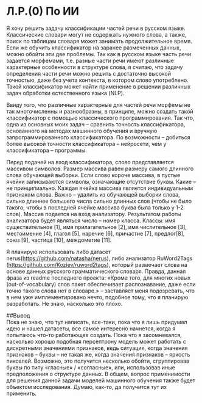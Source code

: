 # Л.Р.(0) По ИИ

Я хочу решить задачу классификации частей речи в русском языке. Классические словари могут не содержать нужного слова, а также, поиск по таблицам словаря может занимать продолжительное время.  Если же обучить классификатор на заранее размеченных данных, можно обойти эти две проблемы. Так как в русском языке часть речи задается морфемами, т.е. разные части речи имеют различные характерные особенности в структуре слова, я считаю, что задачу определения части речи можно решить с достаточно высокой точностью, даже без учета контекста, в котором слово употреблено. Такой классификатор может найти применение в решении различных задач обработки естественного языка (NLP).    
  
Ввиду того, что различные характерные для частей речи морфемы не так многочисленны и разнообразны, в принципе, можно создать такой классификатор с помощью классического программирования. Так что, одна из основных моих задач – сравнить точность классификатора, основанного на методах машинного обучения и вручную запрограммированного классификатора. По возможности – добиться более высокой точности классификатора – нейросети, чем у классификатора – программы.    
  
Перед подачей на вход классификатора, слово представляется массивом символов. Размер массива равен размеру самого длинного слова обучающей выборки. Если слово короче массива, в пустые ячейки записываются символы, означающие отсутствие буквы. Какие – не принципиально. Каждая ячейка массива является индивидуальным признаком слова. Важно – удалить из обучающей выборки слова, сильно длиннее большего числа сильно длинных слов (чтобы не было такого, чтобы в последней ячейке массива буква была только у 1-2 слов). Массив подается на вход анализатору. Результатом работы анализатора будет являться число – номер класса. Классы: имя существительное [1], имя прилагательное [2], имя числительное [3], местоимение [4], глагол [5], наречие [6], причастие [7], предлог[8], союз [9], частица [10], междометие [11].    
  
Я планирую использовать либо датасет nerus(https://github.com/natasha/nerus), либо анализатор RuWord2Tags (https://github.com/Koziev/ruword2tags), который размечает слова на основе данных русского грамматического словаря. Правда, данная фраза из readme последнего проекта: «Кроме того, для многих новых (out-of-vocabulary) слов пакет обеспечивает распознавание, даже если точно такого слова нет в словаре.» – заставляет меня подозревать, что в нем уже имплементировано нечто, подобное тому, что я планирую разработать. Не знаю, насколько это плохо.    
  
##Вывод  
Пока не знаю, что тут написать, все-таки, пока что я лишь придумал идею и нашел датасеты, все самое интересно начнется, когда я попытаюсь что-то работающее создать. Пока что я засомневался, насколько хорошо подобная персептрону модель может работать с дискретными значениями признаков, ведь ситуация, когда значения признаков – буквы – не такая же, когда значения признаков – яркость пикселей. Возможно, это получится несколько обойти, сгруппировав буквы по типу «гласные» / «согласные», или, использовав иные предположения о структуре данных. В общем, вопрос применимости для решения данной задачи моделей машинного обучения также будет объектом исследования. Думаю, как-то, да получится тут их применить.    

